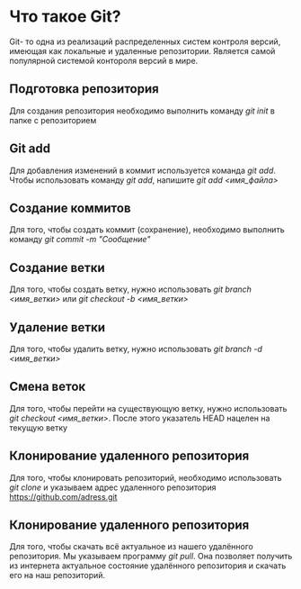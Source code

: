 # Что такое Git?


Git- то одна из реализаций распределенных систем контроля версий, имеющая как локальные и удаленные репозитории. Является самой популярной системой контороля версий в мире.


## Подготовка репозитория

Для создания репозитория необходимо выполнить команду *git init* в папке с репозиторием

## Git add

Для добавления изменений в коммит используется команда *git add*. Чтобы использовать команду *git add*, напишите *git add <имя_файла>*

## Создание коммитов

Для того, чтобы создать коммит (сохранение), необходимо выполнить команду *git commit -m "Сообщение"*

## Создание ветки

Для того, чтобы создать ветку, нужно использовать *git branch <имя_ветки>* или *git checkout -b <имя_ветки>*

## Удаление ветки

Для того, чтобы удалить ветку, нужно использовать *git branch -d <имя_ветки>* 

## Смена веток

Для того, чтобы перейти на существующую ветку, нужно использовать *git checkout <имя_ветки>*. После этого указатель HEAD нацелен на текущую ветку

## Клонирование удаленного репозитория 

Для того, чтобы клонировать репозиторий, необходимо использовать *git clone* и указываем адрес удаленного репозитория <https://github.com/adress.git>

## Клонирование удаленного репозитория

Для того, чтобы скачать всё актуальное из нашего удалённого репозитория. Мы указываем программу *git pull*. Она позволяет получить из интернета актуальное состояние удалённого репозитория и скачать его на наш репозиторий.

